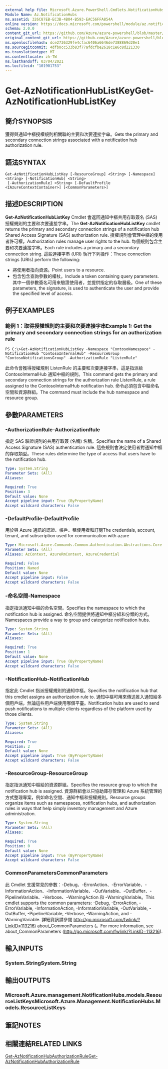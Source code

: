 ```yaml
---
external help file: Microsoft.Azure.PowerShell.Cmdlets.NotificationHubs.dll-Help.xml
Module Name: Az.NotificationHubs
ms.assetid: 326C87EB-EC3B-4B04-B593-EAC56FFA854A
online version: https://docs.microsoft.com/powershell/module/az.notificationhubs/get-aznotificationhublistkey
schema: 2.0.0
content_git_url: https://github.com/Azure/azure-powershell/blob/master/src/NotificationHubs/NotificationHubs/help/Get-AzNotificationHubListKey.md
original_content_git_url: https://github.com/Azure/azure-powershell/blob/master/src/NotificationHubs/NotificationHubs/help/Get-AzNotificationHubListKey.md
ms.openlocfilehash: dce2736329fe4cfac6406a6646de7388869d20e1
ms.sourcegitcommit: 4dfb0cc533b83f77afdcfbe2618c1e6c8d221330
ms.translationtype: MT
ms.contentlocale: zh-TW
ms.lasthandoff: 03/04/2021
ms.locfileid: "101901753"
---
```

# <span data-ttu-id="14af5-101">Get-AzNotificationHubListKey</span><span class="sxs-lookup"><span data-stu-id="14af5-101">Get-AzNotificationHubListKey</span></span>

## <span data-ttu-id="14af5-102">簡介</span><span class="sxs-lookup"><span data-stu-id="14af5-102">SYNOPSIS</span></span>
<span data-ttu-id="14af5-103">獲得與通知中樞授權規則相關聯的主要和次要連接字串。</span><span class="sxs-lookup"><span data-stu-id="14af5-103">Gets the primary and secondary connection strings associated with a notification hub authorization rule.</span></span>

## <span data-ttu-id="14af5-104">語法</span><span class="sxs-lookup"><span data-stu-id="14af5-104">SYNTAX</span></span>

```
Get-AzNotificationHubListKey [-ResourceGroup] <String> [-Namespace] <String> [-NotificationHub] <String>
 [-AuthorizationRule] <String> [-DefaultProfile <IAzureContextContainer>] [<CommonParameters>]
```

## <span data-ttu-id="14af5-105">描述</span><span class="sxs-lookup"><span data-stu-id="14af5-105">DESCRIPTION</span></span>
<span data-ttu-id="14af5-106">**Get-AzNotificationHubListKey** Cmdlet 會返回通知中樞共用存取簽名 (SAS) 授權規則的主要和次要連接字串。</span><span class="sxs-lookup"><span data-stu-id="14af5-106">The **Get-AzNotificationHubListKey** cmdlet returns the primary and secondary connection strings of a notification hub Shared Access Signature (SAS) authorization rule.</span></span>
<span data-ttu-id="14af5-107">授權規則會管理中樞的使用者許可權。</span><span class="sxs-lookup"><span data-stu-id="14af5-107">Authorization rules manage user rights to the hub.</span></span>
<span data-ttu-id="14af5-108">每個規則包含主要和次要連接字串。</span><span class="sxs-lookup"><span data-stu-id="14af5-108">Each rule includes a primary and a secondary connection string.</span></span>
<span data-ttu-id="14af5-109">這些連接字串 (URI) 執行下列操作：</span><span class="sxs-lookup"><span data-stu-id="14af5-109">These connection strings (URIs) perform the following:</span></span>
- <span data-ttu-id="14af5-110">將使用者指向資源。</span><span class="sxs-lookup"><span data-stu-id="14af5-110">Point users to a resource.</span></span>
- <span data-ttu-id="14af5-111">包含包含查詢參數的權杖。</span><span class="sxs-lookup"><span data-stu-id="14af5-111">Include a token containing query parameters.</span></span>
<span data-ttu-id="14af5-112">其中一個參數簽名可用來驗證使用者，並提供指定的存取層級。</span><span class="sxs-lookup"><span data-stu-id="14af5-112">One of these parameters, the signature, is used to authenticate the user and provide the specified level of access.</span></span>

## <span data-ttu-id="14af5-113">例子</span><span class="sxs-lookup"><span data-stu-id="14af5-113">EXAMPLES</span></span>

### <span data-ttu-id="14af5-114">範例 1：取得授權規則的主要和次要連接字串</span><span class="sxs-lookup"><span data-stu-id="14af5-114">Example 1: Get the primary and secondary connection strings for an authorization rule</span></span>
```
PS C:\>Get-AzNotificationHubListKey -Namespace "ContosoNamespace" -NotificationHub "ContosoInternalHub" -ResourceGroup "ContosoNotificationsGroup" -AuthorizationRule "ListenRule"
```

<span data-ttu-id="14af5-115">此命令會獲得授權規則 ListenRule 的主要和次要連接字串，這是指派給 ContosoInternalHub 通知中樞的規則。</span><span class="sxs-lookup"><span data-stu-id="14af5-115">This command gets the primary and secondary connection strings for the authorization rule ListenRule, a rule assigned to the ContosoInternalHub notification hub.</span></span>
<span data-ttu-id="14af5-116">命令必須包含中樞命名空間和資源群組。</span><span class="sxs-lookup"><span data-stu-id="14af5-116">The command must include the hub namespace and resource group.</span></span>

## <span data-ttu-id="14af5-117">參數</span><span class="sxs-lookup"><span data-stu-id="14af5-117">PARAMETERS</span></span>

### <span data-ttu-id="14af5-118">-AuthorizationRule</span><span class="sxs-lookup"><span data-stu-id="14af5-118">-AuthorizationRule</span></span>
<span data-ttu-id="14af5-119">指定 SAS 驗證規則的共用存取簽 (名稱) 名稱。</span><span class="sxs-lookup"><span data-stu-id="14af5-119">Specifies the name of a Shared Access Signature (SAS) authentication rule.</span></span>
<span data-ttu-id="14af5-120">這些規則會決定使用者對通知中樞的存取類型。</span><span class="sxs-lookup"><span data-stu-id="14af5-120">These rules determine the type of access that users have to the notification hub.</span></span>

```yaml
Type: System.String
Parameter Sets: (All)
Aliases:

Required: True
Position: 3
Default value: None
Accept pipeline input: True (ByPropertyName)
Accept wildcard characters: False
```

### <span data-ttu-id="14af5-121">-DefaultProfile</span><span class="sxs-lookup"><span data-stu-id="14af5-121">-DefaultProfile</span></span>
<span data-ttu-id="14af5-122">用於與 Azure 通訊的認證、帳戶、租使用者和訂閱</span><span class="sxs-lookup"><span data-stu-id="14af5-122">The credentials, account, tenant, and subscription used for communication with azure</span></span>

```yaml
Type: Microsoft.Azure.Commands.Common.Authentication.Abstractions.Core.IAzureContextContainer
Parameter Sets: (All)
Aliases: AzContext, AzureRmContext, AzureCredential

Required: False
Position: Named
Default value: None
Accept pipeline input: False
Accept wildcard characters: False
```

### <span data-ttu-id="14af5-123">-命名空間</span><span class="sxs-lookup"><span data-stu-id="14af5-123">-Namespace</span></span>
<span data-ttu-id="14af5-124">指定指派通知中樞的命名空間。</span><span class="sxs-lookup"><span data-stu-id="14af5-124">Specifies the namespace to which the notification hub is assigned.</span></span>
<span data-ttu-id="14af5-125">命名空間提供將通知中樞分組和分類的方式。</span><span class="sxs-lookup"><span data-stu-id="14af5-125">Namespaces provide a way to group and categorize notification hubs.</span></span>

```yaml
Type: System.String
Parameter Sets: (All)
Aliases:

Required: True
Position: 1
Default value: None
Accept pipeline input: True (ByPropertyName)
Accept wildcard characters: False
```

### <span data-ttu-id="14af5-126">-NotificationHub</span><span class="sxs-lookup"><span data-stu-id="14af5-126">-NotificationHub</span></span>
<span data-ttu-id="14af5-127">指定此 Cmdlet 指派授權規則的通知中樞。</span><span class="sxs-lookup"><span data-stu-id="14af5-127">Specifies the notification hub that this cmdlet assigns an authorization rule to.</span></span>
<span data-ttu-id="14af5-128">通知中樞可用來傳送推入通知給多個用戶端，無論這些用戶端使用哪個平臺。</span><span class="sxs-lookup"><span data-stu-id="14af5-128">Notification hubs are used to send push notifications to multiple clients regardless of the platform used by those clients.</span></span>

```yaml
Type: System.String
Parameter Sets: (All)
Aliases:

Required: True
Position: 2
Default value: None
Accept pipeline input: True (ByPropertyName)
Accept wildcard characters: False
```

### <span data-ttu-id="14af5-129">-ResourceGroup</span><span class="sxs-lookup"><span data-stu-id="14af5-129">-ResourceGroup</span></span>
<span data-ttu-id="14af5-130">指定指派通知中樞給的資源群組。</span><span class="sxs-lookup"><span data-stu-id="14af5-130">Specifies the resource group to which the notification hub is assigned.</span></span>
<span data-ttu-id="14af5-131">資源群組會以只協助庫存管理和 Azure 系統管理的方式整理專案，例如命名空間、通知中樞和授權規則。</span><span class="sxs-lookup"><span data-stu-id="14af5-131">Resource groups organize items such as namespaces, notification hubs, and authorization rules in ways that help simply inventory management and Azure administration.</span></span>

```yaml
Type: System.String
Parameter Sets: (All)
Aliases:

Required: True
Position: 0
Default value: None
Accept pipeline input: True (ByPropertyName)
Accept wildcard characters: False
```

### <span data-ttu-id="14af5-132">CommonParameters</span><span class="sxs-lookup"><span data-stu-id="14af5-132">CommonParameters</span></span>
<span data-ttu-id="14af5-133">此 Cmdlet 支援常見的參數：-Debug、-ErrorAction、-ErrorVariable、-InformationAction、-InformationVariable、-OutVariable、-OutBuffer、-PipelineVariable、-Verbose、-WarningAction 和 -WarningVariable。</span><span class="sxs-lookup"><span data-stu-id="14af5-133">This cmdlet supports the common parameters: -Debug, -ErrorAction, -ErrorVariable, -InformationAction, -InformationVariable, -OutVariable, -OutBuffer, -PipelineVariable, -Verbose, -WarningAction, and -WarningVariable.</span></span> <span data-ttu-id="14af5-134">詳細資訊請參閱 http://go.microsoft.com/fwlink/?LinkID=113216) about_CommonParameters (。</span><span class="sxs-lookup"><span data-stu-id="14af5-134">For more information, see about_CommonParameters (http://go.microsoft.com/fwlink/?LinkID=113216).</span></span>

## <span data-ttu-id="14af5-135">輸入</span><span class="sxs-lookup"><span data-stu-id="14af5-135">INPUTS</span></span>

### <span data-ttu-id="14af5-136">System.String</span><span class="sxs-lookup"><span data-stu-id="14af5-136">System.String</span></span>

## <span data-ttu-id="14af5-137">輸出</span><span class="sxs-lookup"><span data-stu-id="14af5-137">OUTPUTS</span></span>

### <span data-ttu-id="14af5-138">Microsoft.Azure.management.NotificationHubs.models.ResourceListKeys</span><span class="sxs-lookup"><span data-stu-id="14af5-138">Microsoft.Azure.Management.NotificationHubs.Models.ResourceListKeys</span></span>

## <span data-ttu-id="14af5-139">筆記</span><span class="sxs-lookup"><span data-stu-id="14af5-139">NOTES</span></span>

## <span data-ttu-id="14af5-140">相關連結</span><span class="sxs-lookup"><span data-stu-id="14af5-140">RELATED LINKS</span></span>

[<span data-ttu-id="14af5-141">Get-AzNotificationHubAuthorizationRule</span><span class="sxs-lookup"><span data-stu-id="14af5-141">Get-AzNotificationHubAuthorizationRule</span></span>](./Get-AzNotificationHubAuthorizationRule.md)


